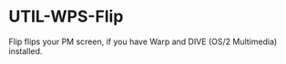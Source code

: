 UTIL-WPS-Flip
=============

Flip flips your PM screen, if you have Warp and DIVE (OS/2 Multimedia) installed.

